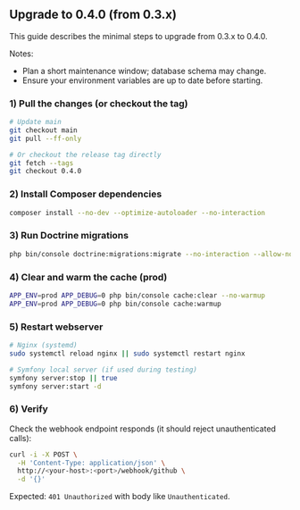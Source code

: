 ## Upgrade to 0.4.0 (from 0.3.x)

This guide describes the minimal steps to upgrade from 0.3.x to 0.4.0.

Notes:
- Plan a short maintenance window; database schema may change.
- Ensure your environment variables are up to date before starting.

### 1) Pull the changes (or checkout the tag)
```sh
# Update main
git checkout main
git pull --ff-only

# Or checkout the release tag directly
git fetch --tags
git checkout 0.4.0
```

### 2) Install Composer dependencies
```sh
composer install --no-dev --optimize-autoloader --no-interaction
```

### 3) Run Doctrine migrations
```sh
php bin/console doctrine:migrations:migrate --no-interaction --allow-no-migration
```

### 4) Clear and warm the cache (prod)
```sh
APP_ENV=prod APP_DEBUG=0 php bin/console cache:clear --no-warmup
APP_ENV=prod APP_DEBUG=0 php bin/console cache:warmup
```

### 5) Restart webserver
```sh
# Nginx (systemd)
sudo systemctl reload nginx || sudo systemctl restart nginx

# Symfony local server (if used during testing)
symfony server:stop || true
symfony server:start -d
```

### 6) Verify
Check the webhook endpoint responds (it should reject unauthenticated calls):
```sh
curl -i -X POST \
  -H 'Content-Type: application/json' \
  http://<your-host>:<port>/webhook/github \
  -d '{}'
```

Expected: `401 Unauthorized` with body like `Unauthenticated`.

